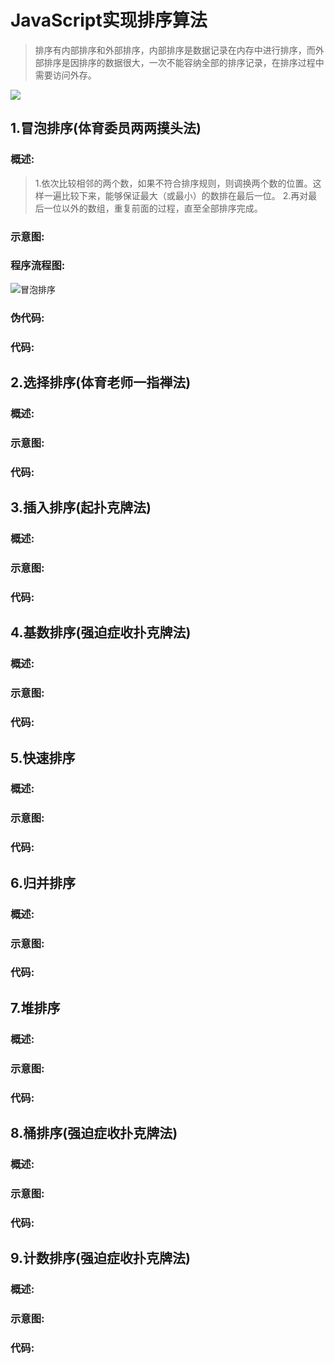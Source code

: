 # JavaScript实现排序算法
>排序有内部排序和外部排序，内部排序是数据记录在内存中进行排序，而外部排序是因排序的数据很大，一次不能容纳全部的排序记录，在排序过程中需要访问外存。

![](http://p4895bd7a.bkt.clouddn.com//18-2-19/77962909.jpg)
## 1.冒泡排序(体育委员两两摸头法)
### 概述:
>1.依次比较相邻的两个数，如果不符合排序规则，则调换两个数的位置。这样一遍比较下来，能够保证最大（或最小）的数排在最后一位。
>2.再对最后一位以外的数组，重复前面的过程，直至全部排序完成。
### 示意图:
### 程序流程图:
![冒泡排序](http://on-img.com/chart_image/5a8aedb1e4b0812a0f144068.png)
### 伪代码:
### 代码:
## 2.选择排序(体育老师一指禅法)
### 概述:
>
### 示意图:
### 代码:
## 3.插入排序(起扑克牌法)
### 概述:
>
### 示意图:
### 代码:
## 4.基数排序(强迫症收扑克牌法)
### 概述:
>
### 示意图:
### 代码:
## 5.快速排序
### 概述:
>
### 示意图:
### 代码:
## 6.归并排序
### 概述:
>
### 示意图:
### 代码:
## 7.堆排序
### 概述:
>
### 示意图:
### 代码:
## 8.桶排序(强迫症收扑克牌法)
### 概述:
>
### 示意图:
### 代码:
## 9.计数排序(强迫症收扑克牌法)
### 概述:
>
### 示意图:
### 代码:

